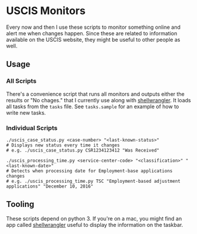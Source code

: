 # USCIS Monitors

Every now and then I use these scripts to monitor something online and
alert me when changes happen.  Since these are related to information
available on the USCIS website, they might be useful to other people
as well.


## Usage

### All Scripts

There's a convenience script that runs all monitors and outputs either
the results or "No chages." that I currently use along with
[shellwrangler][].  It loads all tasks from the `tasks` file. See
`tasks.sample` for an example of how to write new tasks.


### Individual Scripts

    ./uscis_case_status.py <case-number> "<last-known-status>"
    # Displays new status every time it changes
    # e.g. ./uscis_case_status.py CSR1234123412 "Was Received"

    ./uscis_processing_time.py <service-center-code> "<classification>" "<last-known-date>"
    # Detects when processing date for Employment-base applications changes
    # e.g. ./uscis_processing_time.py TSC "Employment-based adjustment applications" "December 10, 2016"


## Tooling

These scripts depend on python 3.  If you're on a mac, you might find an
app called [shellwrangler][] useful to display the information on the
taskbar.


[shellwrangler]: www.shellwrangler.com
